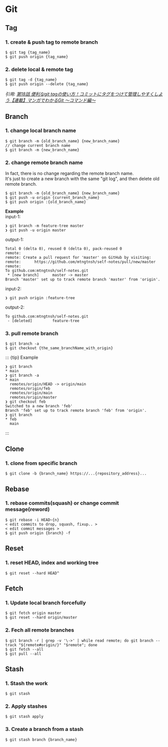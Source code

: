 # Git

## Tag

### 1. create & push tag to remote branch

```
$ git tag {tag_name}
$ git push origin {tag_name}
```

### 2. delete local & remote tag

```
$ git tag -d {tag_name}
$ git push origin --delete {tag_name}
```

*引用: [第18話 便利なgit tagの使い方！コミットにタグをつけて管理しやすくしよう【連載】マンガでわかるGit ～コマンド編～](https://www.r-staffing.co.jp/engineer/entry/20201120_1)*

## Branch

### 1. change local branch name

```
$ git branch -m {old_branch_name} {new_branch_name}
// change current branch name
$ git branch -m {new_branch_name}
```

### 2. change remote branch name

In fact, there is no change regarding the remote branch name.  
It's just to create a new branch with the same "git log", and then delete old remote branch.  

```
$ git branch -m {old_branch_name} {new_branch_name}
$ git push -u origin {current_branch_name}
$ git push origin :{old_branch_name}
```

**Example**  
input-1:
```
❯ git branch -m feature-tree master
❯ git push -u origin master
```

output-1:
```
Total 0 (delta 0), reused 0 (delta 0), pack-reused 0
remote: 
remote: Create a pull request for 'master' on GitHub by visiting:
remote:      https://github.com/mtngtnsh/self-notes/pull/new/master
remote: 
To github.com:mtngtnsh/self-notes.git
 * [new branch]      master -> master
Branch 'master' set up to track remote branch 'master' from 'origin'.
```

input-2:
```
❯ git push origin :feature-tree 
```

output-2:
```
To github.com:mtngtnsh/self-notes.git
 - [deleted]         feature-tree
```

### 3. pull remote branch

```
$ git branch -a
$ git checkout {the_same_branchName_with_origin}
```

::: {tip} Example
```
❯ git branch
* main
❯ git branch -a
* main
  remotes/origin/HEAD -> origin/main
  remotes/origin/feb
  remotes/origin/main
  remotes/origin/master
❯ git checkout feb
Switched to a new branch 'feb'
Branch 'feb' set up to track remote branch 'feb' from 'origin'.
❯ git branch
* feb
  main
```
:::

## Clone

### 1. clone from specific branch

```
$ git clone -b {branch_name} https://...{repository_address}...
```

## Rebase

### 1. rebase commits(squash) or change commit message(reword)

```
$ git rebase -i HEAD~{n}
< edit commits to drop, squash, fixup.. >
< edit commit messages >
$ git push origin {branch} -f
```

## Reset

### 1. reset HEAD, index and working tree

```
$ git reset --hard HEAD^
```

## Fetch

### 1. Update local branch forcefully

```
$ git fetch origin master
$ git reset --hard origin/master
```

### 2. Fech all remote branches

```
$ git branch -r | grep -v '\->' | while read remote; do git branch --track "${remote#origin/}" "$remote"; done
$ git fetch --all
$ git pull --all
```

## Stash

### 1. Stash the work

```
$ git stash
```

### 2. Apply stashes

```
$ git stash apply
```

### 3. Create a branch from a stash

```
$ git stash branch {branch_name}
```
